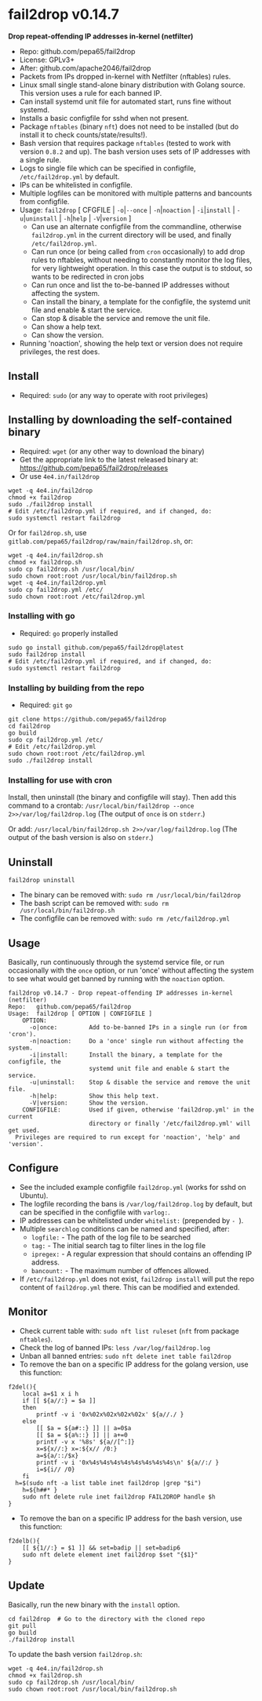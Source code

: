 # fail2drop v0.14.7
**Drop repeat-offending IP addresses in-kernel (netfilter)**

* Repo: github.com/pepa65/fail2drop
* License: GPLv3+
* After: github.com/apache2046/fail2drop
* Packets from IPs dropped in-kernel with Netfilter (nftables) rules.
* Linux small single stand-alone binary distribution with Golang source.
  This version uses a rule for each banned IP.
* Can install systemd unit file for automated start, runs fine without systemd.
* Installs a basic configfile for sshd when not present.
* Package `nftables` (binary `nft`) does not need to be installed (but do install it to check counts/state/results!).
* Bash version that requires package `nftables` (tested to work with version `0.8.2` and up).
  The bash version uses sets of IP addresses with a single rule.
* Logs to single file which can be specified in configfile, `/etc/fail2drop.yml` by default.
* IPs can be whitelisted in configfile.
* Multiple logfiles can be monitored with multiple patterns and bancounts from configfile.
* Usage: `fail2drop` [ CFGFILE | `-o`|`--once` | `-n`|`noaction` | `-i`|`install` | `-u`|`uninstall` | `-h`|`help` | `-V`|`version` ]
  - Can use an alternate configfile from the commandline, otherwise 
    `fail2drop.yml` in the current directory will be used, and finally `/etc/fail2drop.yml`.
  - Can run once (or being called from `cron` occasionally) to add drop rules to nftables,
    without needing to constantly monitor the log files, for very lightweight operation.
		In this case the output is to stdout, so wants to be redirected in cron jobs
  - Can run once and list the to-be-banned IP addresses without affecting the system.
  - Can install the binary, a template for the configfile, the systemd unit file and enable & start the service.
  - Can stop & disable the service and remove the unit file.
  - Can show a help text.
  - Can show the version.
* Running 'noaction', showing the help text or version does not require privileges, the rest does.

## Install
* Required: `sudo` (or any way to operate with root privileges)

## Installing by downloading the self-contained binary
* Required: `wget` (or any other way to download the binary)
* Get the appropriate link to the latest released binary at:
  https://github.com/pepa65/fail2drop/releases
* Or use `4e4.in/fail2drop`

```
wget -q 4e4.in/fail2drop
chmod +x fail2drop
sudo ./fail2drop install
# Edit /etc/fail2drop.yml if required, and if changed, do:
sudo systemctl restart fail2drop
```

Or for `fail2drop.sh`, use `gitlab.com/pepa65/fail2drop/raw/main/fail2drop.sh`, or:
```
wget -q 4e4.in/fail2drop.sh
chmod +x fail2drop.sh
sudo cp fail2drop.sh /usr/local/bin/
sudo chown root:root /usr/local/bin/fail2drop.sh
wget -q 4e4.in/fail2drop.yml
sudo cp fail2drop.yml /etc/
sudo chown root:root /etc/fail2drop.yml
```

### Installing with go
* Required: `go` properly installed

```
sudo go install github.com/pepa65/fail2drop@latest
sudo fail2drop install
# Edit /etc/fail2drop.yml if required, and if changed, do:
sudo systemctl restart fail2drop
```

### Installing by building from the repo
* Required: `git` `go`

```
git clone https://github.com/pepa65/fail2drop
cd fail2drop
go build
sudo cp fail2drop.yml /etc/
# Edit /etc/fail2drop.yml
sudo chown root:root /etc/fail2drop.yml
sudo ./fail2drop install
```

### Installing for use with cron
Install, then uninstall (the binary and configfile will stay).
Then add this command to a crontab: `/usr/local/bin/fail2drop --once 2>>/var/log/fail2drop.log`
(The output of `once` is on `stderr`.)

Or add: `/usr/local/bin/fail2drop.sh 2>>/var/log/fail2drop.log`
(The output of the bash version is also on `stderr`.)

## Uninstall
`fail2drop uninstall`

* The binary can be removed with: `sudo rm /usr/local/bin/fail2drop`
* The bash script can be removed with: `sudo rm /usr/local/bin/fail2drop.sh`
* The configfile can be removed with: `sudo rm /etc/fail2drop.yml`

## Usage
Basically, run continuously through the systemd service file,
or run occasionally with the `once` option, or run 'once' without affecting
the system to see what would get banned by running with the `noaction` option.
```
fail2drop v0.14.7 - Drop repeat-offending IP addresses in-kernel (netfilter)
Repo:   github.com/pepa65/fail2drop
Usage:  fail2drop [ OPTION | CONFIGFILE ]
    OPTION:
      -o|once:         Add to-be-banned IPs in a single run (or from 'cron').
      -n|noaction:     Do a 'once' single run without affecting the system.
      -i|install:      Install the binary, a template for the configfile, the
                       systemd unit file and enable & start the service.
      -u|uninstall:    Stop & disable the service and remove the unit file.
      -h|help:         Show this help text.
      -V|version:      Show the version.
    CONFIGFILE:        Used if given, otherwise 'fail2drop.yml' in the current
                       directory or finally '/etc/fail2drop.yml' will get used.
  Privileges are required to run except for 'noaction', 'help' and 'version'.
```

## Configure
* See the included example configfile `fail2drop.yml` (works for sshd on Ubuntu).
* The logfile recording the bans is `/var/log/fail2drop.log` by default,
  but can be specified in the configfile with `varlog:`.
* IP addresses can be whitelisted under `whitelist:` (prepended by `- `).
* Multiple `searchlog` conditions can be named and specified, after:
  - `logfile:` - The path of the log file to be searched
  - `tag:` - The initial search tag to filter lines in the log file
  - `ipregex:` - A regular expression that should contains an offending IP address.
  - `bancount:` - The maximum number of offences allowed.
* If `/etc/fail2drop.yml` does not exist, `fail2drop install` will put the repo content
  of `fail2drop.yml` there. This can be modified and extended.

## Monitor
* Check current table with: `sudo nft list ruleset` (`nft` from package `nftables`).
* Check the log of banned IPs: `less /var/log/fail2drop.log`
* Unban all banned entries: `sudo nft delete inet table fail2drop`
* To remove the ban on a specific IP address for the golang version, use this function:
```
f2del(){
	local a=$1 x i h
	if [[ ${a//:} = $a ]]
	then
		printf -v i '0x%02x%02x%02x%02x' ${a//./ }
	else
		[[ $a = ${a#::} ]] || a=0$a
		[[ $a = ${a%::} ]] || a+=0
		printf -v x '%8s' ${a//[^:]}
		x=${x//:} x=:${x// /0:}
		a=${a/::/$x}
		printf -v i '0x%4s%4s%4s%4s%4s%4s%4s%4s\n' ${a//:/ }
		i=${i// /0}
	fi
  h=$(sudo nft -a list table inet fail2drop |grep "$i")
	h=${h##* }
	sudo nft delete rule inet fail2drop FAIL2DROP handle $h
}
```
* To remove the ban on a specific IP address for the bash version, use this function:
```
f2delb(){
	[[ ${1//:} = $1 ]] && set=badip || set=badip6
	sudo nft delete element inet fail2drop $set "{$1}"
}
```

## Update
Basically, run the new binary with the `install` option.
```
cd fail2drop  # Go to the directory with the cloned repo
git pull
go build
./fail2drop install
```

To update the bash version `fail2drop.sh`:
```
wget -q 4e4.in/fail2drop.sh
chmod +x fail2drop.sh
sudo cp fail2drop.sh /usr/local/bin/
sudo chown root:root /usr/local/bin/fail2drop.sh
```
